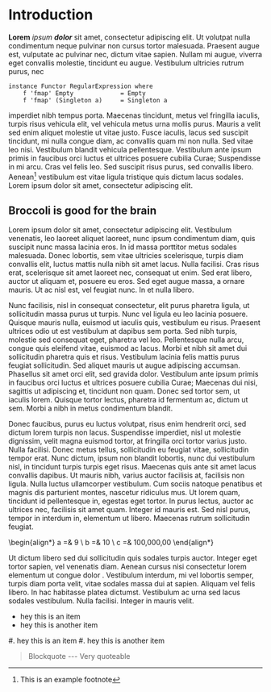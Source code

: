 
Introduction
==============

**Lorem** *ipsum* ***dolor*** sit amet, consectetur adipiscing elit. Ut volutpat nulla
condimentum neque pulvinar non cursus tortor malesuada. Praesent augue est,
vulputate ac pulvinar nec, dictum vitae sapien. Nullam mi augue, viverra eget
convallis molestie, tincidunt eu augue. Vestibulum ultricies rutrum purus, nec

    instance Functor RegularExpression where
        f 'fmap' Empty             = Empty
        f 'fmap' (Singleton a)     = Singleton a

imperdiet nibh tempus porta. Maecenas tincidunt, metus vel fringilla iaculis,
turpis risus vehicula elit, vel vehicula metus urna mollis purus. Mauris a
velit sed enim aliquet molestie ut vitae justo. Fusce iaculis, lacus sed
suscipit tincidunt, mi nulla congue diam, ac convallis quam mi non nulla. Sed
vitae leo nisi. Vestibulum blandit vehicula pellentesque. Vestibulum ante ipsum
primis in faucibus orci luctus et ultrices posuere cubilia Curae; Suspendisse
in mi arcu. Cras vel felis leo. Sed suscipit risus purus, sed convallis libero.
Aenean[^1] vestibulum est vitae ligula tristique quis dictum lacus sodales. Lorem
ipsum dolor sit amet, consectetur adipiscing elit.

Broccoli is good for the brain
--------------------------

Lorem ipsum dolor sit amet, consectetur adipiscing elit. Vestibulum venenatis,
leo laoreet aliquet laoreet, nunc ipsum condimentum diam, quis suscipit nunc
massa lacinia eros. In id massa porttitor metus sodales malesuada. Donec
lobortis, sem vitae ultricies scelerisque, turpis diam convallis elit, luctus
mattis nulla nibh sit amet lacus. Nulla facilisi. Cras risus erat, scelerisque
sit amet laoreet nec, consequat ut enim. Sed erat libero, auctor ut aliquam et,
posuere eu eros. Sed eget augue massa, a ornare mauris. Ut ac nisl est, vel
feugiat nunc. In et nulla libero.

Nunc facilisis, nisl in consequat consectetur, elit purus pharetra ligula, ut
sollicitudin massa purus ut turpis. Nunc vel ligula eu leo lacinia posuere.
Quisque mauris nulla, euismod ut iaculis quis, vestibulum eu risus. Praesent
ultrices odio ut est vestibulum at dapibus sem porta. Sed nibh turpis, molestie
sed consequat eget, pharetra vel leo. Pellentesque nulla arcu, congue quis
eleifend vitae, euismod ac lacus. Morbi et nibh sit amet dui sollicitudin
pharetra quis et risus. Vestibulum lacinia felis mattis purus feugiat
sollicitudin. Sed aliquet mauris ut augue adipiscing accumsan. Phasellus sit
amet orci elit, sed gravida dolor. Vestibulum ante ipsum primis in faucibus
orci luctus et ultrices posuere cubilia Curae; Maecenas dui nisi, sagittis ut
adipiscing et, tincidunt non quam. Donec sed tortor sem, ut iaculis lorem.
Quisque tortor lectus, pharetra id fermentum ac, dictum ut sem. Morbi a nibh in
metus condimentum blandit.

Donec faucibus, purus eu luctus volutpat, risus enim hendrerit orci, sed dictum
lorem turpis non lacus. Suspendisse imperdiet, nisl ut molestie dignissim,
velit magna euismod tortor, at fringilla orci tortor varius justo. Nulla
facilisi. Donec metus tellus, sollicitudin eu feugiat vitae, sollicitudin
tempor erat. Nunc dictum, ipsum non blandit lobortis, nunc dui vestibulum nisl,
in tincidunt turpis turpis eget risus. Maecenas quis ante sit amet lacus
convallis dapibus. Ut mauris nibh, varius auctor facilisis at, facilisis non
ligula. Nulla luctus ullamcorper vestibulum. Cum sociis natoque penatibus et
magnis dis parturient montes, nascetur ridiculus mus. Ut lorem quam, tincidunt
id pellentesque in, egestas eget tortor. In purus lectus, auctor ac ultrices
nec, facilisis sit amet quam. Integer id mauris est. Sed nisl purus, tempor in
interdum in, elementum ut libero. Maecenas rutrum sollicitudin feugiat.

\begin{align*}
a =& 9 \\
b =& 10 \\
c =& 100,000,00
\end{align*}

Ut dictum libero sed dui sollicitudin quis sodales turpis auctor. Integer eget
tortor sapien, vel venenatis diam. Aenean cursus nisi consectetur lorem
elementum ut congue dolor . Vestibulum interdum, mi vel lobortis
semper, turpis diam porta velit, vitae sodales massa dui at sapien. Aliquam vel
felis libero. In hac habitasse platea dictumst. Vestibulum ac urna sed lacus
sodales vestibulum. Nulla facilisi. Integer in mauris velit.

* hey this is an item
* hey this is another item


#. hey this is an item
#. hey this is another item


> Blockquote ---
> Very quoteable



[^1]: This is an example footnote
